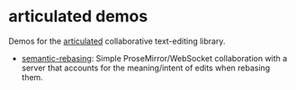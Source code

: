# articulated demos

Demos for the [articulated](https://www.npmjs.com/package/articulated) collaborative text-editing library.

- [semantic-rebasing](./semantic-rebasing/): Simple ProseMirror/WebSocket collaboration with a server that accounts for the meaning/intent of edits when rebasing them.
